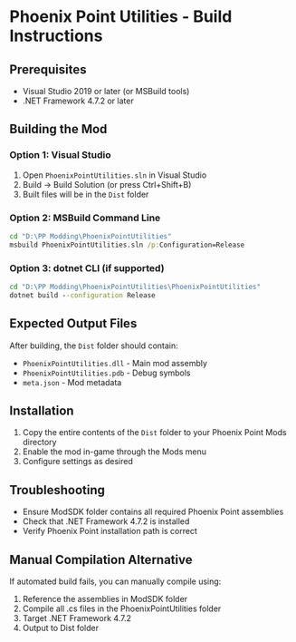 # Phoenix Point Utilities - Build Instructions

## Prerequisites
- Visual Studio 2019 or later (or MSBuild tools)
- .NET Framework 4.7.2 or later

## Building the Mod

### Option 1: Visual Studio
1. Open `PhoenixPointUtilities.sln` in Visual Studio
2. Build → Build Solution (or press Ctrl+Shift+B)
3. Built files will be in the `Dist` folder

### Option 2: MSBuild Command Line
```cmd
cd "D:\PP Modding\PhoenixPointUtilities"
msbuild PhoenixPointUtilities.sln /p:Configuration=Release
```

### Option 3: dotnet CLI (if supported)
```cmd
cd "D:\PP Modding\PhoenixPointUtilities\PhoenixPointUtilities"
dotnet build --configuration Release
```

## Expected Output Files
After building, the `Dist` folder should contain:
- `PhoenixPointUtilities.dll` - Main mod assembly
- `PhoenixPointUtilities.pdb` - Debug symbols
- `meta.json` - Mod metadata

## Installation
1. Copy the entire contents of the `Dist` folder to your Phoenix Point Mods directory
2. Enable the mod in-game through the Mods menu
3. Configure settings as desired

## Troubleshooting
- Ensure ModSDK folder contains all required Phoenix Point assemblies
- Check that .NET Framework 4.7.2 is installed
- Verify Phoenix Point installation path is correct

## Manual Compilation Alternative
If automated build fails, you can manually compile using:
1. Reference the assemblies in ModSDK folder
2. Compile all .cs files in the PhoenixPointUtilities folder
3. Target .NET Framework 4.7.2
4. Output to Dist folder